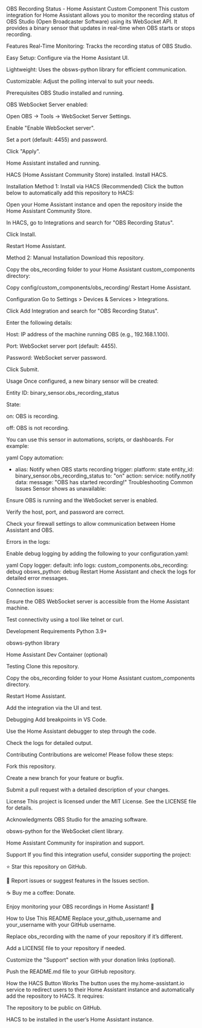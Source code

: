 OBS Recording Status - Home Assistant Custom Component
This custom integration for Home Assistant allows you to monitor the recording status of OBS Studio (Open Broadcaster Software) using its WebSocket API. It provides a binary sensor that updates in real-time when OBS starts or stops recording.

Features
Real-Time Monitoring: Tracks the recording status of OBS Studio.

Easy Setup: Configure via the Home Assistant UI.

Lightweight: Uses the obsws-python library for efficient communication.

Customizable: Adjust the polling interval to suit your needs.

Prerequisites
OBS Studio installed and running.

OBS WebSocket Server enabled:

Open OBS → Tools → WebSocket Server Settings.

Enable "Enable WebSocket server".

Set a port (default: 4455) and password.

Click "Apply".

Home Assistant installed and running.

HACS (Home Assistant Community Store) installed. Install HACS.

Installation
Method 1: Install via HACS (Recommended)
Click the button below to automatically add this repository to HACS:

Open your Home Assistant instance and open the repository inside the Home Assistant Community Store.

In HACS, go to Integrations and search for "OBS Recording Status".

Click Install.

Restart Home Assistant.

Method 2: Manual Installation
Download this repository.

Copy the obs_recording folder to your Home Assistant custom_components directory:

Copy
config/custom_components/obs_recording/
Restart Home Assistant.

Configuration
Go to Settings > Devices & Services > Integrations.

Click Add Integration and search for "OBS Recording Status".

Enter the following details:

Host: IP address of the machine running OBS (e.g., 192.168.1.100).

Port: WebSocket server port (default: 4455).

Password: WebSocket server password.

Click Submit.

Usage
Once configured, a new binary sensor will be created:

Entity ID: binary_sensor.obs_recording_status

State:

on: OBS is recording.

off: OBS is not recording.

You can use this sensor in automations, scripts, or dashboards. For example:

yaml
Copy
automation:
  - alias: Notify when OBS starts recording
    trigger:
      platform: state
      entity_id: binary_sensor.obs_recording_status
      to: "on"
    action:
      service: notify.notify
      data:
        message: "OBS has started recording!"
Troubleshooting
Common Issues
Sensor shows as unavailable:

Ensure OBS is running and the WebSocket server is enabled.

Verify the host, port, and password are correct.

Check your firewall settings to allow communication between Home Assistant and OBS.

Errors in the logs:

Enable debug logging by adding the following to your configuration.yaml:

yaml
Copy
logger:
  default: info
  logs:
    custom_components.obs_recording: debug
    obsws_python: debug
Restart Home Assistant and check the logs for detailed error messages.

Connection issues:

Ensure the OBS WebSocket server is accessible from the Home Assistant machine.

Test connectivity using a tool like telnet or curl.

Development
Requirements
Python 3.9+

obsws-python library

Home Assistant Dev Container (optional)

Testing
Clone this repository.

Copy the obs_recording folder to your Home Assistant custom_components directory.

Restart Home Assistant.

Add the integration via the UI and test.

Debugging
Add breakpoints in VS Code.

Use the Home Assistant debugger to step through the code.

Check the logs for detailed output.

Contributing
Contributions are welcome! Please follow these steps:

Fork this repository.

Create a new branch for your feature or bugfix.

Submit a pull request with a detailed description of your changes.

License
This project is licensed under the MIT License. See the LICENSE file for details.

Acknowledgments
OBS Studio for the amazing software.

obsws-python for the WebSocket client library.

Home Assistant Community for inspiration and support.

Support
If you find this integration useful, consider supporting the project:

⭐ Star this repository on GitHub.

🐛 Report issues or suggest features in the Issues section.

☕ Buy me a coffee: Donate.

Enjoy monitoring your OBS recordings in Home Assistant! 🎥

How to Use This README
Replace your_github_username and your_username with your GitHub username.

Replace obs_recording with the name of your repository if it’s different.

Add a LICENSE file to your repository if needed.

Customize the "Support" section with your donation links (optional).

Push the README.md file to your GitHub repository.

How the HACS Button Works
The button uses the my.home-assistant.io service to redirect users to their Home Assistant instance and automatically add the repository to HACS. It requires:

The repository to be public on GitHub.

HACS to be installed in the user’s Home Assistant instance.